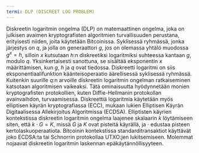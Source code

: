 ```yaml
---
termi: DLP (DISCREET LOG PROBLEM)
---
```


Diskreetin logaritmin ongelma (DLP) on matemaattinen ongelma, joka on julkisen avaimen kryptografisten algoritmien turvallisuuden perustana, erityisesti niiden, joita käytetään Bitcoinissa. Syklisessä ryhmässä, jonka järjestys on $q$, ja jolla on generaattori $g$, jos on olemassa yhtälö muodossa $g^x = h$, silloin $x$ kutsutaan $h$:n diskreetiksi logaritmiksi suhteessa kantaan $g$, modulo $q$. Yksinkertaisesti sanottuna, se sisältää eksponentin $x$ määrittämisen, kun $g$, $h$ ja $q$ ovat tiedossa. Diskreetti logaritmi on siis eksponentiaalifunktion käänteisoperaatio äärellisessä syklisessä ryhmässä. Kuitenkin suurille $q$:n arvoille diskreetin logaritmin ongelman ratkaiseminen katsotaan algoritmisen vaikeaksi. Tätä ominaisuutta hyödynnetään monien kryptografisten protokollien, kuten Diffie-Hellmanin protokollan avainvaihdon, turvaamisessa. Diskreettiä logaritmia käytetään myös elliptisen käyrän kryptografiassa (ECC), mukaan lukien Elliptisen Käyrän Digitaalisessa Allekirjoitus Algoritmissa (ECDSA). Elliptisten käyrien kontekstissa diskreetin logaritmin ongelma laajenee skalaarin $k$ löytämiseen siten, että $k \cdot G = K$, missä $G$ ja $K$ ovat pisteitä käyrällä, ja $\cdot$ edustaa pisteen kertolaskuoperaatiota. Bitcoinin kontekstissa standarditransaktiot käyttävät joko ECDSA:ta tai Schnorrin protokollaa UTXO:jen lukitsemiseen. Molemmat nojaavat diskreetin logaritmin laskennan epäkäytännöllisyyteen.
